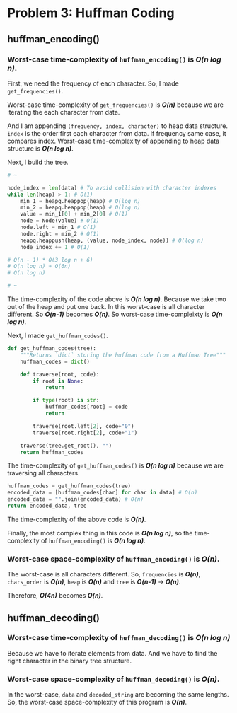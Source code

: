 # Problem 3: Huffman Coding

## huffman_encoding()

### Worst-case time-complexity of `huffman_encoding()` is **_O(n log n)_**.

First, we need the frequency of each character. So, I made `get_frequencies()`.

Worst-case time-complexity of `get_frequencies()` is **_O(n)_** because we are iterating the each character from data.

And I am appending `(frequency, index, character)` to heap data structure. `index` is the order first each character from data. if frequency same case, it compares index. Worst-case time-complexity of appending to heap data structure is **_O(n log n)_**.

Next, I build the tree.

```python
# ~

node_index = len(data) # To avoid collision with character indexes
while len(heap) > 1: # O(1)
    min_1 = heapq.heappop(heap) # O(log n)
    min_2 = heapq.heappop(heap) # O(log n)
    value = min_1[0] + min_2[0] # O(1)
    node = Node(value) # O(1)
    node.left = min_1 # O(1)
    node.right = min_2 # O(1)
    heapq.heappush(heap, (value, node_index, node)) # O(log n)
    node_index += 1 # O(1)

# O(n - 1) * O(3 log n + 6)
# O(n log n) + O(6n)
# O(n log n)

# ~
```

The time-complexity of the code above is **_O(n log n)_**. Because we take two out of the heap and put one back. In this worst-case is all character different.
So **_O(n-1)_** becomes **_O(n)_**. So worst-case time-compleixty is **_O(n log n)_**.

Next, I made `get_huffman_codes()`.

```python
def get_huffman_codes(tree):
    """Returns `dict` storing the huffman code from a Huffman Tree"""
    huffman_codes = dict()

    def traverse(root, code):
        if root is None:
            return

        if type(root) is str:
            huffman_codes[root] = code
            return

        traverse(root.left[2], code+"0")
        traverse(root.right[2], code+"1")

    traverse(tree.get_root(), "")
    return huffman_codes
```

The time-complexity of `get_huffman_codes()` is **_O(n log n)_** because we are traversing all characters.

```python
huffman_codes = get_huffman_codes(tree)
encoded_data = [huffman_codes[char] for char in data] # O(n)
encoded_data = "".join(encoded_data) # O(n)
return encoded_data, tree
```

The time-complexity of the above code is **_O(n)_**.

Finally, the most complex thing in this code is **_O(n log n)_**, so the time-complexity of `huffman_encoding()` is **_O(n log n)_**.

### Worst-case space-complexity of `huffman_encoding()` is **_O(n)_**.

The worst-case is all characters different. So, `frequencies` is **_O(n)_**, `chars_order` is **_O(n)_**, `heap` is **_O(n)_** and `tree` is **_O(n-1)_** -> **_O(n)_**.

Therefore, **_O(4n)_** becomes **_O(n)_**.

## huffman_decoding()

### Worst-case time-complexity of `huffman_decoding()` is **_O(n log n)_**

Because we have to iterate elements from data. And we have to find the right character in the binary tree structure.

### Worst-case space-complexity of `huffman_decoding()` is **_O(n)_**.

In the worst-case, `data` and `decoded_string` are becoming the same lengths. So, the worst-case space-complexity of this program is **_O(n)_**.
